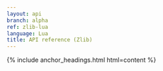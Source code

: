 ```yaml
---
layout: api
branch: alpha
ref: zlib-lua
language: Lua
title: API reference (Zlib)
---
```

{% include anchor_headings.html html=content %}